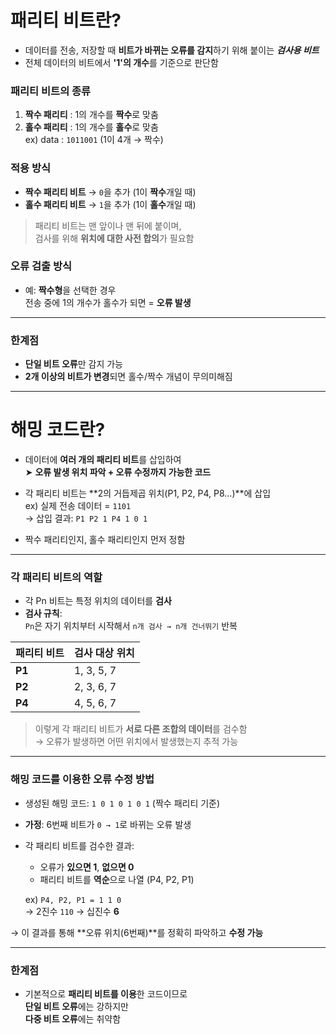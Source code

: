 # 패리티 비트란?

- 데이터를 전송, 저장할 때 **비트가 바뀌는 오류를 감지**하기 위해 붙이는 **_검사용 비트_**
- 전체 데이터의 비트에서 **'1'의 개수**를 기준으로 판단함

### 패리티 비트의 종류

1. **짝수 패리티** : 1의 개수를 **짝수**로 맞춤
2. **홀수 패리티** : 1의 개수를 **홀수**로 맞춤  
   ex) data : `1011001` (1이 4개 → 짝수)

### 적용 방식

- **짝수 패리티 비트** → `0`을 추가 (1이 **짝수**개일 때)
- **홀수 패리티 비트** → `1`을 추가 (1이 **홀수**개일 때)

> 패리티 비트는 맨 앞이나 맨 뒤에 붙이며,  
> 검사를 위해 **위치에 대한 사전 합의**가 필요함

### 오류 검출 방식

- 예: **짝수형**을 선택한 경우  
  전송 중에 1의 개수가 홀수가 되면 = **오류 발생**

---

### 한계점

- **단일 비트 오류**만 감지 가능
- **2개 이상의 비트가 변경**되면 홀수/짝수 개념이 무의미해짐

---

# 해밍 코드란?

- 데이터에 **여러 개의 패리티 비트**를 삽입하여  
  ➤ **오류 발생 위치 파악 + 오류 수정까지 가능한 코드**

- 각 패리티 비트는 **2의 거듭제곱 위치(P1, P2, P4, P8...)**에 삽입  
  ex) 실제 전송 데이터 = `1101`  
  → 삽입 결과: `P1 P2 1 P4 1 0 1`

- 짝수 패리티인지, 홀수 패리티인지 먼저 정함

---

### 각 패리티 비트의 역할

- 각 Pn 비트는 특정 위치의 데이터를 **검사**
- **검사 규칙**:  
  `Pn`은 자기 위치부터 시작해서 `n개 검사 → n개 건너뛰기` 반복

| 패리티 비트 | 검사 대상 위치 |
| ----------- | -------------- |
| **P1**      | 1, 3, 5, 7     |
| **P2**      | 2, 3, 6, 7     |
| **P4**      | 4, 5, 6, 7     |

> 이렇게 각 패리티 비트가 **서로 다른 조합의 데이터**를 검수함  
> → 오류가 발생하면 어떤 위치에서 발생했는지 추적 가능

---

### 해밍 코드를 이용한 **오류 수정 방법**

- 생성된 해밍 코드: `1 0 1 0 1 0 1` (짝수 패리티 기준)

- **가정**: 6번째 비트가 `0 → 1`로 바뀌는 오류 발생

- 각 패리티 비트를 검수한 결과:

  - 오류가 **있으면 1**, **없으면 0**
  - 패리티 비트를 **역순**으로 나열 (P4, P2, P1)

  ex) `P4, P2, P1 = 1 1 0`  
  → 2진수 `110` → 십진수 **6**

→ 이 결과를 통해 **오류 위치(6번째)**를 정확히 파악하고 **수정 가능**

---

### 한계점

- 기본적으로 **패리티 비트를 이용**한 코드이므로  
  **단일 비트 오류**에는 강하지만  
   **다중 비트 오류**에는 취약함
